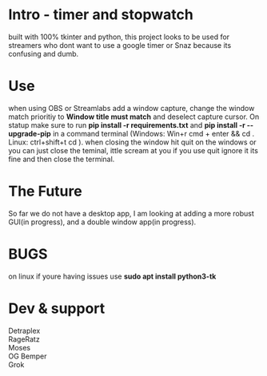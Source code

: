 # Intro - timer and stopwatch
built with 100% tkinter and python, this project looks to be used for streamers who dont want to use a google timer or Snaz because its confusing and dumb.

# Use
when using OBS or Streamlabs add a window capture, change the window match prioritiy to __Window title must match__ and deselect capture cursor. On statup make sure to run __pip install -r requirements.txt__ and __pip install -r --upgrade-pip__ in a command terminal (Windows: Win+r cmd + enter && cd <file install path>. Linux: ctrl+shift+t cd <file install path>).
when closing the window hit quit on the windows or you can just close the teminal, ittle scream at you if you use quit ignore it its fine and then close the terminal.

# The Future
So far we do not have a desktop app, I am looking at adding a more robust GUI(in progress), and a double window app(in progress).

# BUGS
on linux if youre having issues use __sudo apt install python3-tk__

# Dev & support
Detraplex  
RageRatz  
Moses  
OG Bemper  
Grok  